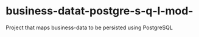 # business-datat-postgre-s-q-l-mod-
Project that maps business-data to be persisted using PostgreSQL
